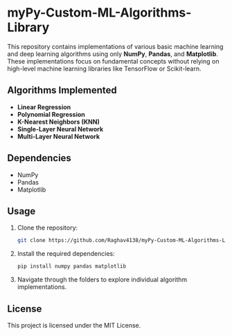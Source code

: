 # myPy-Custom-ML-Algorithms-Library
This repository contains implementations of various basic machine learning and deep learning algorithms using only **NumPy**, **Pandas**, and **Matplotlib**. These implementations focus on fundamental concepts without relying on high-level machine learning libraries like TensorFlow or Scikit-learn.

## Algorithms Implemented

- **Linear Regression**
- **Polynomial Regression**
- **K-Nearest Neighbors (KNN)**
- **Single-Layer Neural Network**
- **Multi-Layer Neural Network**

## Dependencies

- NumPy
- Pandas
- Matplotlib

## Usage

1. Clone the repository:
    ```bash
    git clone https://github.com/Raghav4138/myPy-Custom-ML-Algorithms-Library.git
    ```
2. Install the required dependencies:
    ```bash
    pip install numpy pandas matplotlib
    ```
3. Navigate through the folders to explore individual algorithm implementations.

## License

This project is licensed under the MIT License.
